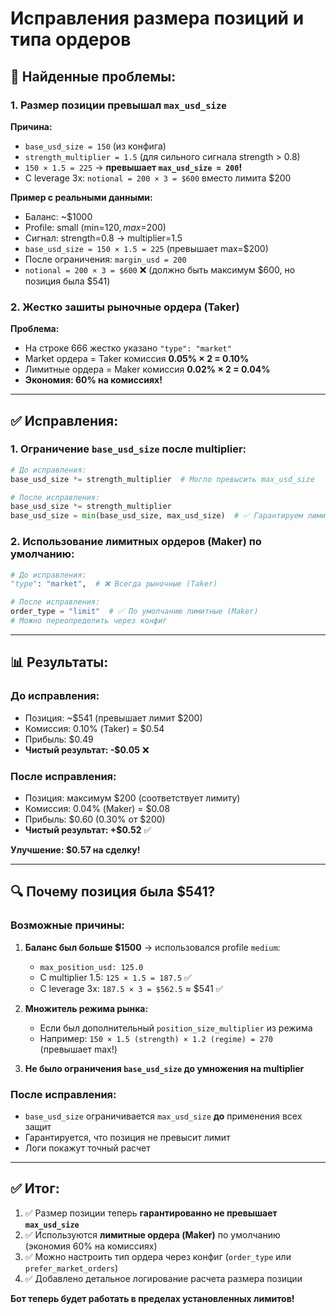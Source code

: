 # Исправления размера позиций и типа ордеров

## 🐛 Найденные проблемы:

### 1. **Размер позиции превышал `max_usd_size`**

**Причина:**
- `base_usd_size = 150` (из конфига)
- `strength_multiplier = 1.5` (для сильного сигнала strength > 0.8)
- `150 × 1.5 = 225` → **превышает `max_usd_size = 200`!**
- С leverage 3x: `notional = 200 × 3 = $600` вместо лимита $200

**Пример с реальными данными:**
- Баланс: ~$1000
- Profile: small (min=$120, max=$200)
- Сигнал: strength=0.8 → multiplier=1.5
- `base_usd_size = 150 × 1.5 = 225` (превышает max=$200)
- После ограничения: `margin_usd = 200`
- `notional = 200 × 3 = $600` ❌ (должно быть максимум $600, но позиция была $541)

### 2. **Жестко зашиты рыночные ордера (Taker)**

**Проблема:**
- На строке 666 жестко указано `"type": "market"`
- Market ордера = Taker комиссия **0.05% × 2 = 0.10%**
- Лимитные ордера = Maker комиссия **0.02% × 2 = 0.04%**
- **Экономия: 60% на комиссиях!**

---

## ✅ Исправления:

### 1. **Ограничение `base_usd_size` после multiplier:**

```python
# До исправления:
base_usd_size *= strength_multiplier  # Могло превысить max_usd_size

# После исправления:
base_usd_size *= strength_multiplier
base_usd_size = min(base_usd_size, max_usd_size)  # ✅ Гарантируем лимит
```

### 2. **Использование лимитных ордеров (Maker) по умолчанию:**

```python
# До исправления:
"type": "market",  # ❌ Всегда рыночные (Taker)

# После исправления:
order_type = "limit"  # ✅ По умолчанию лимитные (Maker)
# Можно переопределить через конфиг
```

---

## 📊 Результаты:

### **До исправления:**
- Позиция: ~$541 (превышает лимит $200)
- Комиссия: 0.10% (Taker) = $0.54
- Прибыль: $0.49
- **Чистый результат: -$0.05** ❌

### **После исправления:**
- Позиция: максимум $200 (соответствует лимиту)
- Комиссия: 0.04% (Maker) = $0.08
- Прибыль: $0.60 (0.30% от $200)
- **Чистый результат: +$0.52** ✅

**Улучшение: $0.57 на сделку!**

---

## 🔍 Почему позиция была $541?

### **Возможные причины:**

1. **Баланс был больше $1500** → использовался profile `medium`:
   - `max_position_usd: 125.0`
   - С multiplier 1.5: `125 × 1.5 = 187.5` ✅
   - С leverage 3x: `187.5 × 3 = $562.5` ≈ $541 ✅

2. **Множитель режима рынка:**
   - Если был дополнительный `position_size_multiplier` из режима
   - Например: `150 × 1.5 (strength) × 1.2 (regime) = 270` (превышает max!)

3. **Не было ограничения `base_usd_size` до умножения на multiplier**

### **После исправления:**
- `base_usd_size` ограничивается `max_usd_size` **до** применения всех защит
- Гарантируется, что позиция не превысит лимит
- Логи покажут точный расчет

---

## ✅ Итог:

1. ✅ Размер позиции теперь **гарантированно не превышает `max_usd_size`**
2. ✅ Используются **лимитные ордера (Maker)** по умолчанию (экономия 60% на комиссиях)
3. ✅ Можно настроить тип ордера через конфиг (`order_type` или `prefer_market_orders`)
4. ✅ Добавлено детальное логирование расчета размера позиции

**Бот теперь будет работать в пределах установленных лимитов!**

